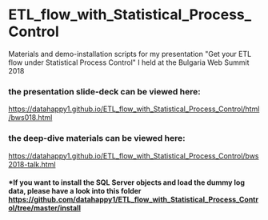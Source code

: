 # ETL_flow_with_Statistical_Process_Control
Materials and demo-installation scripts for my presentation "Get your ETL flow under Statistical Process Control" I held at the Bulgaria Web Summit 2018

### the presentation slide-deck can be viewed here:
https://datahappy1.github.io/ETL_flow_with_Statistical_Process_Control/html/bws018.html

### the deep-dive materials can be viewed here:
https://datahappy1.github.io/ETL_flow_with_Statistical_Process_Control/bws2018-talk.html

#### *If you want to install the SQL Server objects and load the dummy log data, please have a look into this folder https://github.com/datahappy1/ETL_flow_with_Statistical_Process_Control/tree/master/install 
